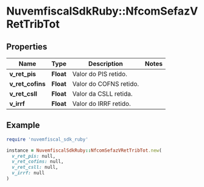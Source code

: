 # NuvemfiscalSdkRuby::NfcomSefazVRetTribTot

## Properties

| Name | Type | Description | Notes |
| ---- | ---- | ----------- | ----- |
| **v_ret_pis** | **Float** | Valor do PIS retido. |  |
| **v_ret_cofins** | **Float** | Valor do COFNS retido. |  |
| **v_ret_csll** | **Float** | Valor da CSLL retida. |  |
| **v_irrf** | **Float** | Valor do IRRF retido. |  |

## Example

```ruby
require 'nuvemfiscal_sdk_ruby'

instance = NuvemfiscalSdkRuby::NfcomSefazVRetTribTot.new(
  v_ret_pis: null,
  v_ret_cofins: null,
  v_ret_csll: null,
  v_irrf: null
)
```

